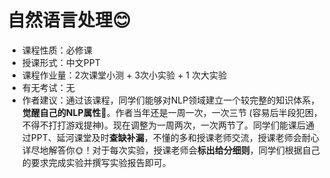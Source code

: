 # 自然语言处理😊

- 课程性质：必修课
- 授课形式：中文PPT
- 课程作业量：2次课堂小测 + 3次小实验 + 1 次大实验
- 有无考试：无
- 作者建议：通过该课程，同学们能够对NLP领域建立一个较完整的知识体系，**觉醒自己的NLP属性**🌟。作者当年还是一周一次，一次三节 (容易后半段犯困，不得不打打游戏提神)。现在调整为一周两次，一次两节了。同学们能课后通过PPT、延河课堂及时**查缺补漏**，不懂的多和授课老师交流，授课老师会耐心详尽地解答你🌞！对于每次实验，授课老师会**标出给分细则**，同学们根据自己的要求完成实验并撰写实验报告即可。
